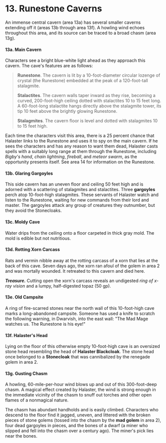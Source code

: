 # 13. Runestone Caverns

An immense central cavern (area 13a) has several smaller caverns extending off it (areas 13b through area 13f). A howling wind echoes throughout this area, and its source can be traced to a broad chasm (area 13g).

#### 13a. Main Cavern

Characters see a bright blue-white light ahead as they approach this cavern. The cave's features are as follows:

>**Runestone**. The cavern is lit by a 10-foot-diameter circular lozenge of crystal (the Runestone) embedded at the peak of a 120-foot-tall stalagmite.
>
>**Stalactites**. The cavern walls taper inward as they rise, becoming a curved, 200-foot-high ceiling dotted with stalactites 10 to 15 feet long. A 60-foot-long stalactite hangs directly above the stalagmite tower, its tip 10 feet above the brightly glowing Runestone.
>
>**Stalagmites**. The cavern floor is level and dotted with stalagmites 10 to 15 feet high.
>

Each time the characters visit this area, there is a 25 percent chance that Halaster links to the Runestone and uses it to spy on the main cavern. If he sees the characters and has any reason to want them dead, Halaster casts spells with a suitably long range at them through the Runestone, including *Bigby's hand*, *chain lightning*, *fireball*, and *meteor swarm*, as the opportunity presents itself. See area 14 for information on the Runestone.

#### 13b. Glaring Gargoyles

This side cavern has an uneven floor and ceiling 50 feet high and is adorned with a scattering of stalagmites and stalactites. Three **gargoyles** perch atop 10-foot-high stalagmites. These servants of Halaster watch and listen to the Runestone, waiting for new commands from their lord and master. The gargoyles attack any group of creatures they outnumber, but they avoid the Stonecloaks.

#### 13c. Moldy Cave

Water drips from the ceiling onto a floor carpeted in thick gray mold. The mold is edible but not nutritious.

#### 13d. Rotting Xorn Carcass

Rats and vermin nibble away at the rotting carcass of a xorn that lies at the back of this cave. Seven days ago, the xorn ran afoul of the golem in area 2 and was mortally wounded. It retreated to this cavern and died here.

***Treasure.*** Cutting open the xorn's carcass reveals an undigested *ring of x-ray vision* and a lumpy, half-digested topaz (50 gp).

#### 13e. Old Campsite

A ring of fire-scarred stones near the north wall of this 10-foot-high cave marks a long-abandoned campsite. Someone has used a knife to scratch the following warning, in Dwarvish, into the east wall: "The Mad Mage watches us. The Runestone is his eye!"

#### 13f. Halaster's Head

Lying on the floor of this otherwise empty 10-foot-high cave is an oversized stone head resembling the head of **Halaster Blackcloak**. The stone head once belonged to a **Stonecloak** that was cannibalized by the renegade golem in area 2.

#### 13g. Gusting Chasm

A howling, 60-mile-per-hour wind blows up and out of this 300-foot-deep chasm. A magical effect created by Halaster, the wind is strong enough in the immediate vicinity of the chasm to snuff out torches and other open flames of a nonmagical nature.

The chasm has abundant handholds and is easily climbed. Characters who descend to the floor find it jagged, uneven, and littered with the broken pieces of stone golems (tossed into the chasm by the **mad golem** in area 2), four dead gargoyles in pieces, and the bones of a dwarf (a miner who slipped and fell into the chasm over a century ago). The miner's pick lies near the bones.